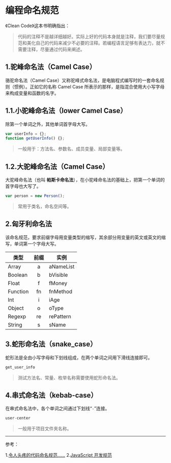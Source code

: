 # 编程命名规范

《Clean Code》这本书明确指出：

> 代码的注释不是越详细越好。实际上好的代码本身就是注释，我们要尽量规范和美化自己的代码来减少不必要的注释。若编程语言足够有表达力，就不需要注释，尽量通过代码来阐述。

## 1.驼峰命名法（Camel Case）

骆驼命名法（Camel Case）又称驼峰式命名法，是电脑程式编写时的一套命名规则（惯例）。正如它的名称 Camel Case 所表示的那样，是指混合使用大小写字母来构成变量和函数的名字。

## 1.1.小驼峰命名法（lower Camel Case）

除第一个单词之外，其他单词首字母大写。

```js
var userInfo = {};
function getUserInfo() {};
```

> 一般用于：方法名、参数名、成员变量、局部变量等。

## 1.2.大驼峰命名法（Camel Case）

大驼峰命名法（也叫 **帕斯卡命名法**），在小驼峰命名法的基础上，把第一个单词的首字母也大写了。

```js
var person = new Person();
```

> 常用于类名，命名空间等。

## 2.匈牙利命名法

该命名规范，要求前缀字母用变量类型的缩写，其余部分用变量的英文或英文的缩写，单词第一个字母大写。

| 类型     | 前缀  | 实例      |
| -------- | :---: | --------- |
| Array    |   a   | aNameList |
| Boolean  |   b   | bVisible  |
| Float    |   f   | fMoney    |
| Function |  fn   | fnMethod  |
| Int      |   i   | iAge      |
| Object   |   o   | oType     |
| Regexp   |  re   | rePattern |
| String   |   s   | sName     |

## 3.蛇形命名法（snake_case）

蛇形法是全由小写字母和下划线组成，在两个单词之间用下滑线连接即可。

```js
get_user_info
```

> 测试方法名、常量、枚举名称需要使用蛇形命名法。

## 4.串式命名法（kebab-case）

在串式命名法中，各个单词之间通过下划线“`-`”连接。

```js
user-center
```

> 一般用于项目文件夹名称。

---

参考：

1.[令人头疼的代码命名规范……](https://cloud.tencent.com/developer/article/1651602)
2.[JavaScript 开发规范](https://www.cnblogs.com/polk6/p/4660195.html#Menu3-FrameDev)
